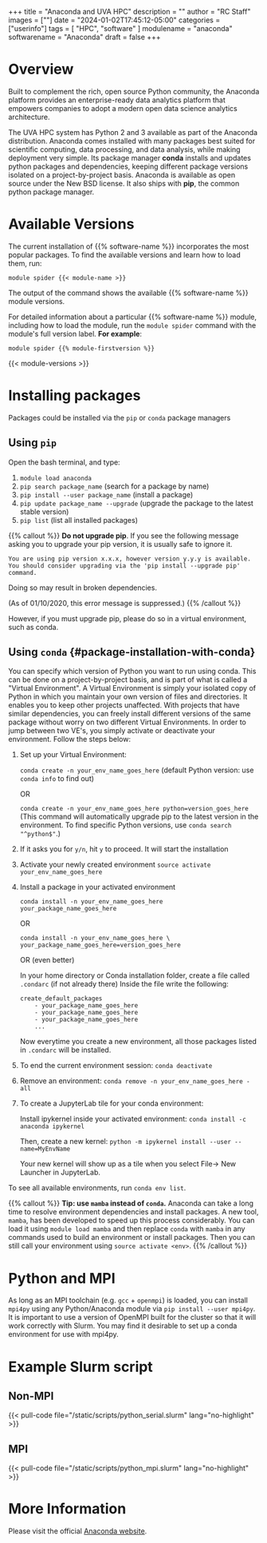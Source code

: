 +++
title = "Anaconda and UVA HPC"
description = ""
author = "RC Staff"
images = [""]
date = "2024-01-02T17:45:12-05:00"
categories = ["userinfo"]
tags = [
    "HPC",
    "software"
]
modulename = "anaconda"
softwarename = "Anaconda"
draft = false
+++

# Overview
Built to complement the rich, open source Python community, the Anaconda platform provides an enterprise-ready data analytics platform that empowers companies to adopt a modern open data science analytics architecture.

The UVA HPC system has Python 2 and 3 available as part of the Anaconda distribution. Anaconda comes installed with many packages best suited for scientific computing, data processing, and data analysis, while making deployment very simple. Its package manager **conda** installs and updates python packages and dependencies, keeping different package versions isolated on a project-by-project basis. Anaconda is available as open source under the New BSD license. It also ships with **pip**, the common python package manager. 

# Available Versions
The current installation of {{% software-name %}} incorporates the most popular packages. To find the available versions and learn how to load them, run:

```
module spider {{< module-name >}}
```

The output of the command shows the available {{% software-name %}} module versions.

For detailed information about a particular {{% software-name %}} module, including how to load the module, run the `module spider` command with the module's full version label. __For example__:
```
module spider {{% module-firstversion %}}
```

{{< module-versions >}}

# Installing packages 

Packages could be installed via the `pip` or `conda` package managers

## Using `pip`

Open the bash terminal, and type:

1. `module load anaconda`
1. `pip search package_name` (search for a package by name)
1. `pip install --user package_name` (install a package)
1. `pip update package_name --upgrade` (upgrade the package to the latest stable version)
1. `pip list` (list all installed packages)

{{% callout %}}
**Do not upgrade pip**. If you see the following message asking you to upgrade your pip version, it is usually safe to ignore it.
```
You are using pip version x.x.x, however version y.y.y is available.
You should consider upgrading via the 'pip install --upgrade pip' command.
```
Doing so may result in broken dependencies.

(As of 01/10/2020, this error message is suppressed.)
{{% /callout %}}

However, if you must upgrade pip, please do so in a virtual environment, such as conda.

## Using `conda` {#package-installation-with-conda}

You can specify which version of Python you want to run using conda. This can be done on a project-by-project basis, and is part of what is called a "Virtual Environment". A Virtual Environment is simply your isolated copy of Python in which you maintain your own version of files and directories. It enables you to keep other projects unaffected. With projects that have similar dependencies, you can freely install different versions of the same package without worry on two different Virtual Environments. In order to jump between two VE's, you simply activate or deactivate your environment. Follow the steps below:

1.  Set up your Virtual Environment:

	`conda create -n your_env_name_goes_here` (default Python version: use `conda info` to find out)

	OR 

	`conda create -n your_env_name_goes_here python=version_goes_here` (This command will automatically upgrade pip to the latest version in the environment. To find specific Python versions, use `conda search "^python$"`.)

1. If it asks you for `y/n`, hit `y` to proceed. It will start the installation
1. Activate your newly created environment `source activate your_env_name_goes_here`
1. Install a package in your activated environment

	`conda install -n your_env_name_goes_here your_package_name_goes_here`

	OR 

	`conda install -n your_env_name_goes_here \ your_package_name_goes_here=version_goes_here`

	OR (even better)

	In your home directory or Conda installation folder, create a file called `.condarc` (if not already there) Inside the file write the following:
	```
	create_default_packages
		- your_package_name_goes_here
		- your_package_name_goes_here
		- your_package_name_goes_here
		...
	```
	Now everytime you create a new environment, all those packages listed in `.condarc` will be installed.
1. To end the current environment session:
	`conda deactivate`
1. Remove an environment:
    `conda remove -n your_env_name_goes_here -all`
1. To create a JupyterLab tile for your conda environment:

	Install ipykernel inside your activated environment:
		`conda install -c anaconda ipykernel`
	
	Then, create a new kernel:
		`python -m ipykernel install --user --name=MyEnvName`

	Your new kernel will show up as a tile when you select File-> New Launcher in JupyterLab.
 
To see all available environments, run `conda env list`.

{{% callout %}}
**Tip: use `mamba` instead of `conda`.** Anaconda can take a long time to resolve environment dependencies and install packages. A new tool, `mamba`, has been developed to speed up this process considerably. You can load it using `module load mamba` and then replace `conda` with `mamba` in any commands used to build an environment or install packages. Then you can still call your environment using `source activate <env>`.
{{% /callout %}}

# Python and MPI

As long as an MPI toolchain (e.g. `gcc` + `openmpi`) is loaded, you can install `mpi4py` using any Python/Anaconda module via `pip install --user mpi4py`. It is important to use a version of OpenMPI built for the cluster so that it will work correctly with Slurm.  You may find it desirable to set up a conda environment for use with mpi4py.

# Example Slurm script
## Non-MPI

{{< pull-code file="/static/scripts/python_serial.slurm" lang="no-highlight" >}}

## MPI

{{< pull-code file="/static/scripts/python_mpi.slurm" lang="no-highlight" >}}

# More Information
Please visit the official [Anaconda website](https://www.anaconda.com/download).
